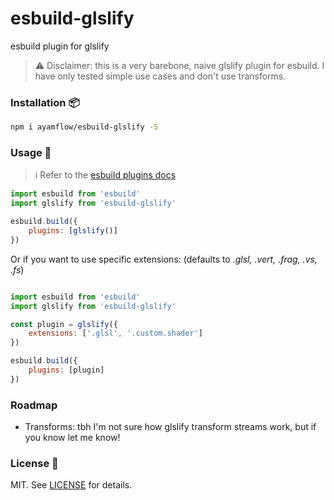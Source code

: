 # esbuild-glslify
esbuild plugin for glslify

> :warning: Disclaimer: this is a very barebone, naive glslify plugin for esbuild. I have only tested simple use cases and don't use transforms.


### Installation :package:

```bash
npm i ayamflow/esbuild-glslify -S
```

### Usage :book:

> :information_source: Refer to the [esbuild plugins docs](https://esbuild.github.io/plugins/#using-plugins)

```js
import esbuild from 'esbuild'
import glslify from 'esbuild-glslify'

esbuild.build({
    plugins: [glslify()]
})
```

Or if you want to use specific extensions:
(defaults to *.glsl, .vert, .frag, .vs, .fs*)
```js

import esbuild from 'esbuild'
import glslify from 'esbuild-glslify'

const plugin = glslify({
    extensions: ['.glsl', '.custom.shader']
})

esbuild.build({
    plugins: [plugin]
})
```

### Roadmap

- Transforms: tbh I'm not sure how glslify transform streams work, but if you know let me know!

### License :pencil:

MIT. See [LICENSE](http://github.com/ayamflow/esbuild-glslify/blob/master/LICENSE) for details.